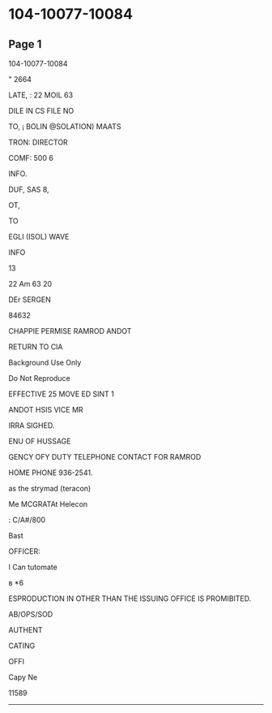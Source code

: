 # 104-10077-10084

## Page 1

104-10077-10084

" 2664

LATE, : 22 MOIL 63

DILE IN CS FILE NO

TO, ¡ BOLIN @SOLATION) MAATS

TRON: DIRECTOR

COMF: 500 6

INFO.

DUF, SAS 8,

OT,

TO

EGLI (ISOL) WAVE

INFO

13

22 Am 63 20

DEr SERGEN

84632

CHAPPIE PERMISE RAMROD ANDOT

RETURN TO CIA

Background Use Only

Do Not Reproduce

EFFECTIVE 25 MOVE ED SINT 1

ANDOT HSIS VICE MR

IRRA SIGHED.

ENU OF HUSSAGE

GENCY OFY DUTY TELEPHONE CONTACT FOR RAMROD

HOME PHONE 936-2541.

as the strymad (teracon)

Me MCGRATAt Helecon

: C/A#/800

Bast

OFFICER:

I Can tutomate

в *6

ESPRODUCTION IN OTHER THAN THE ISSUING OFFICE IS PROMIBITED.

AB/OPS/SOD

AUTHENT

CATING

OFFI

Capy Ne

11589

---

